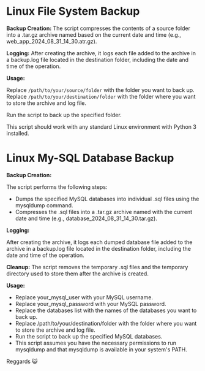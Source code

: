 # Linux File System Backup

**Backup Creation:**
The script compresses the contents of a source folder into a .tar.gz archive named based on the current date and time (e.g., web_app_2024_08_31_14_30.atr.gz).

**Logging:**
After creating the archive, it logs each file added to the archive in a backup.log file located in the destination folder, including the date and time of the operation.

**Usage:**

Replace `/path/to/your/source/folder` with the folder you want to back up.
Replace `/path/to/your/destination/folder` with the folder where you want to store the archive and log file.

Run the script to back up the specified folder.

This script should work with any standard Linux environment with Python 3 installed.

# Linux My-SQL Database Backup

**Backup Creation:** 

The script performs the following steps:

- Dumps the specified MySQL databases into individual .sql files using the mysqldump command.
- Compresses the .sql files into a .tar.gz archive named with the current date and time (e.g., database_2024_08_31_14_30.tar.gz).

**Logging:**

After creating the archive, it logs each dumped database file added to the archive in a backup.log file located in the destination folder, including the date and time of the operation.

**Cleanup:** The script removes the temporary .sql files and the temporary directory used to store them after the archive is created.

**Usage:**

- Replace your_mysql_user with your MySQL username.
- Replace your_mysql_password with your MySQL password.
- Replace the databases list with the names of the databases you want to back up.
- Replace /path/to/your/destination/folder with the folder where you want to store the archive and log file.
- Run the script to back up the specified MySQL databases.
- This script assumes you have the necessary permissions to run mysqldump and that mysqldump is available in your system's PATH.

Reggards :smiley_cat: